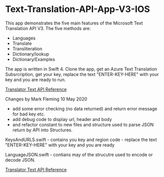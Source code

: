 # Text-Translation-API-App-V3-IOS

This app demonstrates the five main features of the Microsoft Text Translation API V3. The five methods are:
* Languages
* Translate
* Transliteration
* Dictionary/lookup
* Dictionary/Examples

The app is written in Swift 4. 
Clone the app, get an Azure Text Translation Subsrcription, get your key, replace the text "ENTER-KEY-HERE" with your key and you are ready to run.

[Translator Text API Reference](https://docs.microsoft.com/en-us/azure/cognitive-services/translator/)


Changes by Mark Fleming  10 May 2020

* add some error checking (no data returned) and return error message for bad key etc.
* add debug code to display url, header and body
* and refactor constant to new files and structure used to parse JSON return by API into Structures.

KeysAndURLS.swift - contains you key and region code
					- replace the text "ENTER-KEY-HERE" with your key and you are ready 

LanguageJSON.swift - contians may of the strucutre used to encode or decode JSON.


[Translator Text API Reference](https://docs.microsoft.com/en-ca/azure/cognitive-services/Translator/reference/v3-0-transliterate/)
